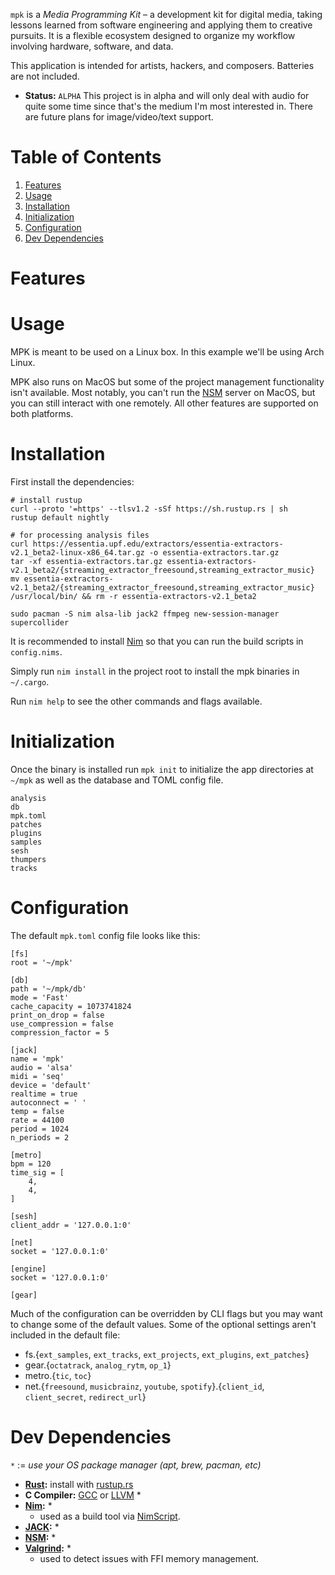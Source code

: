 `mpk` is a *Media Programming Kit* &#x2013; a development kit for digital media, taking lessons learned from software engineering and applying them to creative pursuits. It is a flexible ecosystem designed to organize my workflow involving hardware, software, and data.

This application is intended for artists, hackers, and composers. Batteries are not included.

-   **Status:** `ALPHA` This project is in alpha and will only deal with audio for quite some time since that's the medium I'm most interested in. There are future plans for image/video/text support.


# Table of Contents

1.  [Features](#orgd752b39)
2.  [Usage](#org75118b3)
3.  [Installation](#org6628308)
4.  [Initialization](#org225e233)
5.  [Configuration](#orgb15c76d)
6.  [Dev Dependencies](#org5b7f47c)


<a id="orgd752b39"></a>

# Features


<a id="org75118b3"></a>

# Usage

MPK is meant to be used on a Linux box. In this example we'll be using Arch Linux.

MPK also runs on MacOS but some of the project management functionality isn't available. Most notably, you can't run the [NSM](https://new-session-manager.jackaudio.org) server on MacOS, but you can still interact with one remotely. All other features are supported on both platforms.


<a id="org6628308"></a>

# Installation

First install the dependencies:

```shell
# install rustup
curl --proto '=https' --tlsv1.2 -sSf https://sh.rustup.rs | sh
rustup default nightly

# for processing analysis files
curl https://essentia.upf.edu/extractors/essentia-extractors-v2.1_beta2-linux-x86_64.tar.gz -o essentia-extractors.tar.gz
tar -xf essentia-extractors.tar.gz essentia-extractors-v2.1_beta2/{streaming_extractor_freesound,streaming_extractor_music}
mv essentia-extractors-v2.1_beta2/{streaming_extractor_freesound,streaming_extractor_music} /usr/local/bin/ && rm -r essentia-extractors-v2.1_beta2

sudo pacman -S nim alsa-lib jack2 ffmpeg new-session-manager supercollider
```

It is recommended to install [Nim](https://nim-lang.org/) so that you can run the build scripts in `config.nims`.

Simply run `nim install` in the project root to install the mpk binaries in `~/.cargo`.

Run `nim help` to see the other commands and flags available.


<a id="org225e233"></a>

# Initialization

Once the binary is installed run `mpk init` to initialize the app directories at `~/mpk` as well as the database and TOML config file.

```shell
analysis
db
mpk.toml
patches
plugins
samples
sesh
thumpers
tracks
```


<a id="orgb15c76d"></a>

# Configuration

The default `mpk.toml` config file looks like this:

```conf-toml
[fs]
root = '~/mpk'

[db]
path = '~/mpk/db'
mode = 'Fast'
cache_capacity = 1073741824
print_on_drop = false
use_compression = false
compression_factor = 5

[jack]
name = 'mpk'
audio = 'alsa'
midi = 'seq'
device = 'default'
realtime = true
autoconnect = ' '
temp = false
rate = 44100
period = 1024
n_periods = 2

[metro]
bpm = 120
time_sig = [
    4,
    4,
]

[sesh]
client_addr = '127.0.0.1:0'

[net]
socket = '127.0.0.1:0'

[engine]
socket = '127.0.0.1:0'

[gear]
```

Much of the configuration can be overridden by CLI flags but you may want to change some of the default values. Some of the optional settings aren't included in the default file:

-   fs.{`ext_samples`, `ext_tracks`, `ext_projects`, `ext_plugins`, `ext_patches`}
-   gear.{`octatrack`, `analog_rytm`, `op_1`}
-   metro.{`tic`, `toc`}
-   net.{`freesound`, `musicbrainz`, `youtube`, `spotify`}.{`client_id`, `client_secret`, `redirect_url`}


<a id="org5b7f47c"></a>

# Dev Dependencies

`*` := *use your OS package manager (apt, brew, pacman, etc)*

-   **[Rust](https://www.rust-lang.org/tools/install):** install with [rustup.rs](https://rustup.rs/)
-   **C Compiler:** [GCC](https://gcc.gnu.org/) or [LLVM](https://llvm.org/) \*
-   **[Nim](https://nim-lang.org/):** \*
    -   used as a build tool via [NimScript](https://nim-lang.org/docs/nims.html).
-   **[JACK](https://jackaudio.org/):** \*
-   **[NSM](https://new-session-manager.jackaudio.org):** \*
-   **[Valgrind](https://valgrind.org/):** \*
    -   used to detect issues with FFI memory management.